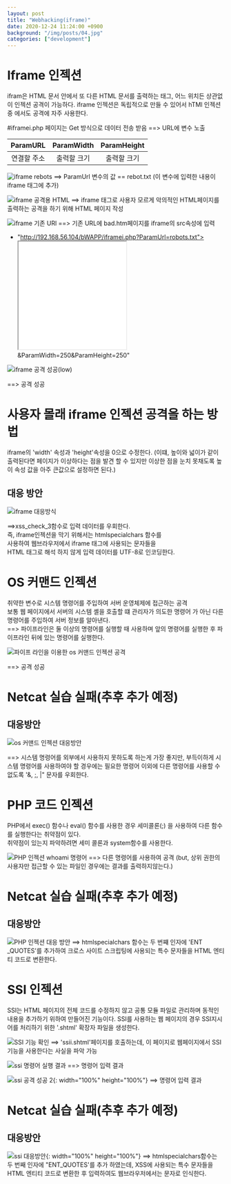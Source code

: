 ```yaml
---
layout: post
title: "Webhacking(iframe)"
date: 2020-12-24 11:24:00 +0900
background: "/img/posts/04.jpg"
categories: ["development"]
---
```


Iframe 인젝션
============

ifram은 HTML 문서 안에서 또 다른 HTML 문서를 출력하는 태그,
어느 위치든 상관없이 인젝션 공격이 가능하다. iframe 인젝션은
독립적으로 만들 수 있어서 hTMl 인젝션 중 에서도 공격에 자주
사용한다.

#iframei.php 페이지는 Get 방식으로 데이터 전송 받음
==> URL에 변수 노출<br>

|  ParamURL   | ParamWidth  | ParamHeight |
| :---------: | :---------: | :---------: |
| 연결할 주소 | 출력할 크기 | 출력할 크기 |


![iframe rebots](https://user-images.githubusercontent.com/76092057/103058414-6dfc2300-45e5-11eb-9386-0c0d39197003.PNG)
==> ParamUrl 변수의 값 == rebot.txt
(이 변수에 입력한 내용이 iframe 태그에 추가)

![iframe 공격용 HTML](https://user-images.githubusercontent.com/76092057/103058468-94ba5980-45e5-11eb-89e9-652abd6f1709.PNG)
==> iframe 태그로 사용자 모르게 악의적인 HTML페이지를 출력하는
공격을 하기 위해 HTML 페이지 작성

![iframe 기존 URl](https://user-images.githubusercontent.com/76092057/103058537-c4696180-45e5-11eb-832e-cc0e97874c05.PNG)
==> 기존 URL에 bad.htm페이지를 iframe의 src속성에 입력
- "http://192.168.56.104/bWAPP/iframei.php?ParamUrl=robots.txt">   
  </iframe><iframe src="bad.html" width="250" height="250"></iframe>
  &ParamWidth=250&ParamHeight=250"

![iframe 공격 성공(low)](https://user-images.githubusercontent.com/76092057/103058882-be27b500-45e6-11eb-980f-249c14e9c859.PNG)

==> 공격 성공

# 사용자 몰래 iframe 인젝션 공격을 하는 방법
iframe의 'width' 속성과 'height'속성을 0으로 수정한다.
(이떄, 높이와 넓이가 같이 출력된다면 페이지가 이상하다는 점을 
발견 할 수 있지만 이상한 점을 눈치 못채도록 높이 속성 값을
아주 큰값으로 설정하면 된다.)

대응 방안
--------
![iframe 대응방식](https://user-images.githubusercontent.com/76092057/103059292-0693a280-45e8-11eb-94e4-a19c1896e955.PNG)   

==>xss_check_3함수로 입력 데이터를 우회한다.<br>
즉, iframe인젝션을 막기 위해서는 htmlspecialchars 함수를   
사용하여 웹브라우저에서 iframe 태그에 사용되는 문자들을   
HTML 태그로 해석 하지 않게 입력 데이터를 UTF-8로 인코딩한다.

OS 커맨드 인젝션
===============
취약한 변수로 시스템 명령어를 주입하여 서버 운영체제에 접근하는 공격   
보통 웹 페이지에서 서버의 시스템 셸을 호출할 떄 관리자가 의도한 명령어
가 아닌 다른 명령어를 주입하여 서버 정보를 알아낸다.
<br>
==> 파이프라인은 둘 이상의 명령어를 실행할 때 사용하며 앞의 명령어를
실행한 후 파이프라인 뒤에 있는 명령어를 실행한다.

![파이프 라인을 이용한 os 커맨드 인젝션 공격](https://user-images.githubusercontent.com/76092057/103061335-6725de00-45ee-11eb-8126-a44ae3f4a22c.PNG)

==> 공격 성공
# Netcat 실습 실패(추후 추가 예정)

대응방안
-------
![os 커맨드 인젝션 대응방안](https://user-images.githubusercontent.com/76092057/103061561-12369780-45ef-11eb-94d6-52ac564ccc1a.PNG)

==> 시스템 명령어를 외부에서 사용하지 못하도록 하는게 가장 좋지만, 
부득이하게 시스템 명령어를 사용하여야 할 경우에는 필요한 명령어
이외에 다른 명령어를 사용할 수 없도록 '&, ;, |" 문자를 우회한다.

PHP 코드 인젝션
==============
PHP에서 exec() 함수나 eval() 함수를 사용한 경우 세미콜론(;)
을 사용하여 다른 함수를 실행한다는 취약점이 있다.   
취약점이 있는지 파악하려면 세미 콜론과 system함수를 사용한다.

![PHP 인젝션 whoami 명령어](https://user-images.githubusercontent.com/76092057/103061195-e2d35b00-45ed-11eb-8a5b-df356041277a.PNG)
==> 다른 명령어를 사용하여 공격 
(but, 상위 권한의 사용자만 접근할 수 있는 파일인 경우에는 
결과를 출력하지않는다.)

# Netcat 실습 실패(추후 추가 예정)

대응방안
-------
![PHP 인젝션 대응 방안](https://user-images.githubusercontent.com/76092057/103061932-0f887200-45f0-11eb-916d-e41f1b33534f.PNG)
==> htmlspecialchars 함수는 두 번쨰 인자에 'ENT _QUOTES'를 
추가하여 크로스 사이트 스크립팅에 사용되는 특수 문자들을
HTML 엔티티 코드로 변환한다.

SSI 인젝션
=========
SSI는 HTML 페이지의 전체 코드를 수정하지 않고 공통 모듈 파일로
관리하며 동적인 내용을 추가하기 위하여 만들어진 기능이다.
SSI를 사용하는 웹 페이지의 경우 SSI지시어를 처리하기 위한
'.shtml' 확장자 파일을 생성한다.

![SSI 기능 확인](https://user-images.githubusercontent.com/76092057/103062141-b53be100-45f0-11eb-8eea-25b37529f6f2.PNG)
==> 'ssii.shtml'페이지를 호출하는데, 이 페이지로 웹페이지에서
SSI 기능을 사용한다는 사실을 파악 가능

![ssi 명령어 실행 결과](https://user-images.githubusercontent.com/76092057/103062481-9f7aeb80-45f1-11eb-89ae-2810a1210ea0.PNG)
==> <!--#echo var="DATE_LOCAL" --> 명령어 입력 결과

![ssi 공격 성공 2](https://user-images.githubusercontent.com/76092057/103062570-ee288580-45f1-11eb-93c3-2d4e745896a2.PNG){: width="100%" height="100%"}
==> <!--#exec cmd="cat /etc/passwd" --> 명령어 입력 결과

# Netcat 실습 실패(추후 추가 예정)

대응방안
-------
![ssi 대응방안](https://user-images.githubusercontent.com/76092057/103062767-99d1d580-45f2-11eb-8c4a-1d1c9d53ba91.PNG){: width="100%" height="100%"}
==> htmlspecialchars함수는 두 번째 인자에 "ENT_QUOTES'를 추가
하였는데, XSS에 사용되는 특수 문자들을 HTML 엔티티 코드로 변환한
후 입력하여도 웹브라우저에서는 문자로 인식한다.

